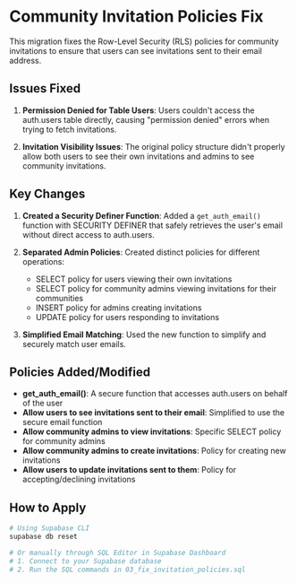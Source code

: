 # Community Invitation Policies Fix

This migration fixes the Row-Level Security (RLS) policies for community invitations to ensure that users can see invitations sent to their email address.

## Issues Fixed

1. **Permission Denied for Table Users**: Users couldn't access the auth.users table directly, causing "permission denied" errors when trying to fetch invitations.

2. **Invitation Visibility Issues**: The original policy structure didn't properly allow both users to see their own invitations and admins to see community invitations.

## Key Changes

1. **Created a Security Definer Function**: Added a `get_auth_email()` function with SECURITY DEFINER that safely retrieves the user's email without direct access to auth.users.

2. **Separated Admin Policies**: Created distinct policies for different operations:

   - SELECT policy for users viewing their own invitations
   - SELECT policy for community admins viewing invitations for their communities
   - INSERT policy for admins creating invitations
   - UPDATE policy for users responding to invitations

3. **Simplified Email Matching**: Used the new function to simplify and securely match user emails.

## Policies Added/Modified

- **get_auth_email()**: A secure function that accesses auth.users on behalf of the user
- **Allow users to see invitations sent to their email**: Simplified to use the secure email function
- **Allow community admins to view invitations**: Specific SELECT policy for community admins
- **Allow community admins to create invitations**: Policy for creating new invitations
- **Allow users to update invitations sent to them**: Policy for accepting/declining invitations

## How to Apply

```bash
# Using Supabase CLI
supabase db reset

# Or manually through SQL Editor in Supabase Dashboard
# 1. Connect to your Supabase database
# 2. Run the SQL commands in 03_fix_invitation_policies.sql
```
